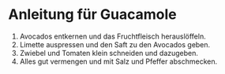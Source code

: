 # Anleitung für Guacamole
1. Avocados entkernen und das Fruchtfleisch herauslöffeln.
2. Limette auspressen und den Saft zu den Avocados geben.
3. Zwiebel und Tomaten klein schneiden und dazugeben.
4. Alles gut vermengen und mit Salz und Pfeffer abschmecken.
